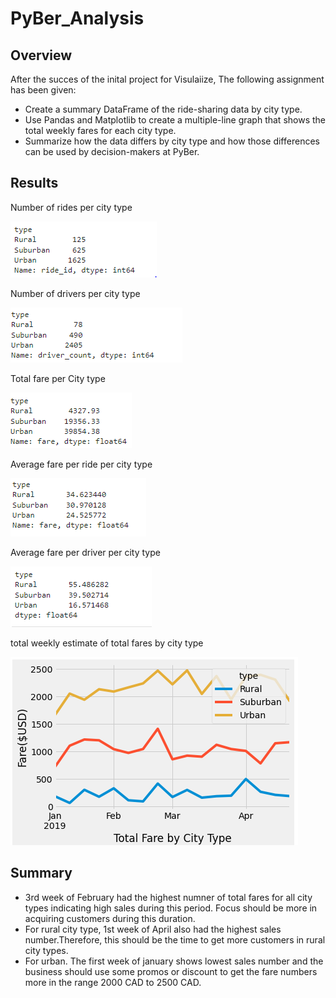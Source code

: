 # PyBer_Analysis

## Overview
After the succes of the inital project for Visulaiize, The following assignment has been given:
* Create a summary DataFrame of the ride-sharing data by city type.
* Use Pandas and Matplotlib to create a multiple-line graph that shows the total weekly fares for each city type. 
* Summarize how the data differs by city type and how those differences can be used by decision-makers at PyBer.

## Results

Number of rides per city type

![image](ride_count.PNG)

Number of drivers per city type

![image](total_driver.PNG)

Total fare per City type

![image](Total_fare.PNG)

Average fare per ride per city type

![image](average_fare_per_ride.PNG)

Average fare per driver per city type

![image](Average_fare_per_driver.PNG)

total weekly estimate of total fares by city type

![image](Graph_01.PNG)

## Summary

* 3rd week of February had the highest numner of total fares for all city types indicating high sales during this period. Focus should be more in acquiring customers during this duration.
* For rural city type, 1st week of April also had the highest sales number.Therefore, this should be the time to get more customers in rural city types.
* For urban. The first week of january shows lowest sales number and the business should use some promos or discount to get the fare numbers more in the range 2000 CAD to 2500 CAD. 
